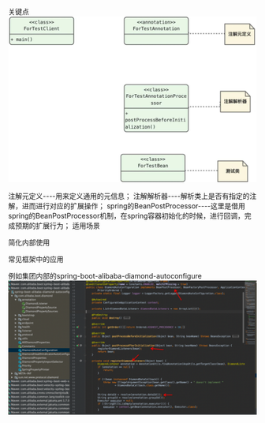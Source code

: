 关键点
![](img/eeddf2ff54cd5a9cfc504e550d6eec53.jpg)

注解元定义----用来定义通用的元信息；
注解解析器----解析类上是否有指定的注解，进而进行对应的扩展操作；
spring的BeanPostProcessor----这里是借用spring的BeanPostProcessor机制，在spring容器初始化的时候，进行回调，完成预期的扩展行为；
适用场景

简化内部使用

常见框架中的应用

例如集团内部的spring-boot-alibaba-diamond-autoconfigure
![](img/92bb2818d0a59b7e15418f7a292aeb78.png)